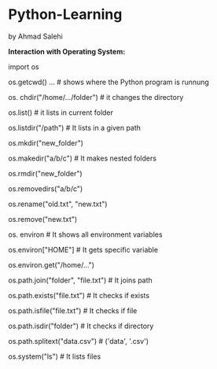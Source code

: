 # Python-Learning
by Ahmad Salehi

**Interaction with Operating System:**

import os

os.getcwd()  ...  # shows where the Python program is runnung

os. chdir("/home/.../folder")  # it changes the directory

os.list()  # it lists in current folder

os.listdir("/path")  # It lists in a given path

os.mkdir("new_folder")

os.makedir("a/b/c")  # It makes nested folders

os.rmdir("new_folder")

os.removedirs("a/b/c")

os.rename("old.txt", "new.txt")

os.remove("new.txt")

os. environ  # It shows all environment variables

os.environ["HOME"]  # It gets specific variable

os.environ.get("/home/...")

os.path.join("folder", "file.txt")  # It joins path

os.path.exists("file.txt")  # It checks if exists

os.path.isfile("file.txt")  # It checks if file

os.path.isdir("folder")  # It checks if directory

os.path.splitext("data.csv")  # ('data', '.csv')

os.system("ls")  # It lists files
